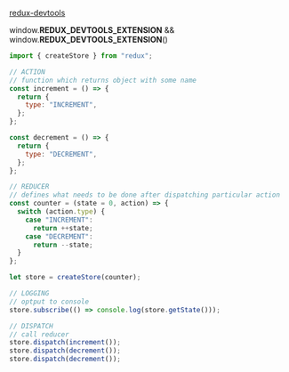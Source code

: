 [redux-devtools](https://github.com/reduxjs/redux-devtools/blob/master/docs/Walkthrough.md#manual-integration)

window.**REDUX_DEVTOOLS_EXTENSION** && window.**REDUX_DEVTOOLS_EXTENSION**()

```javascript
import { createStore } from "redux";

// ACTION
// function which returns object with some name
const increment = () => {
  return {
    type: "INCREMENT",
  };
};

const decrement = () => {
  return {
    type: "DECREMENT",
  };
};

// REDUCER
// defines what needs to be done after dispatching particular action
const counter = (state = 0, action) => {
  switch (action.type) {
    case "INCREMENT":
      return ++state;
    case "DECREMENT":
      return --state;
  }
};

let store = createStore(counter);

// LOGGING
// optput to console
store.subscribe(() => console.log(store.getState()));

// DISPATCH
// call reducer
store.dispatch(increment());
store.dispatch(decrement());
store.dispatch(decrement());
```
